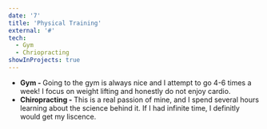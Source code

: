 ```yaml
---
date: '7'
title: 'Physical Training'
external: '#'
tech:
  - Gym
  - Chriopracting
showInProjects: true
---
```


- <b>Gym - </b> Going to the gym is always nice and I attempt to go 4-6 times a week! I focus on weight lifting and honestly do not enjoy cardio. 
- <b>Chiropracting - </b> This is a real passion of mine, and I spend several hours learning about the science behind it. If I had infinite time, I definitly would get my liscence. 